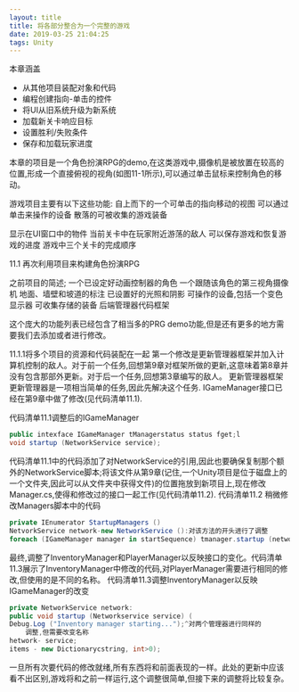 ```yaml
---
layout: title
title: 将各部分整合为一个完整的游戏
date: 2019-03-25 21:04:25
tags: Unity
---
```


本章涵盖
* 从其他项目装配对象和代码
* 编程创建指向-单击的控件
* 将UI从旧系统升级为新系统
* 加载新关卡响应目标
* 设置胜利/失败条件
* 保存和加载玩家进度

<!--more-->

本章的项目是一个角色扮演RPG的demo,在这类游戏中,摄像机是被放置在较高的位置,形成一个直接俯视的视角(如图11-1所示),可以通过单击鼠标来控制角色的移动。


游戏项目主要有以下这些功能:
自上而下的一个可单击的指向移动的视图
可以通过单击来操作的设备
散落的可被收集的游戏装备

显示在UI窗口中的物件
当前关卡中在玩家附近游荡的敌人
可以保存游戏和恢复游戏的进度
游戏中三个关卡的完成顺序

11.1 再次利用项目来构建角色扮演RPG


之前项目的简述;
一个已设定好动画控制器的角色
一个跟随该角色的第三视角摄像机
地面、墙壁和坡道的标注
已设置好的光照和阴影
可操作的设备,包括一个变色显示器
可收集存储的装备
后端管理器代码框架

这个庞大的功能列表已经包含了相当多的PRG demo功能,但是还有更多的地方需要我们去添加或者进行修改。

11.1.1将多个项目的资源和代码装配在一起
第一个修改是更新管理器框架并加入计算机控制的敌人。对于前一个任务,回想第9章对框架所做的更新,这意味着第8章并没有包含那部外更新。对于后一个任务,回想第3章编写的敌人。
更新管理器框架
更新管理器是一项相当简单的任务,因此先解决这个任务. IGameManager接口已经在第9章中做了修改(见代码清单11.1).


代码清单11.1调整后的IGameManager
```cs
public intexface IGameManager tManagerstatus status fget;l
void startup (NetworkService service);
```

代码清单11.1中的代码添加了对NetworkService的引用,因此也要确保复制那个额外的NetworkService脚本;将该文件从第9章(记住,一个Unity项目是位于磁盘上的一个文件夹,因此可以从文件夹中获得文件)的位置拖放到新项目上,现在修改Manager.cs,使得和修改过的接口一起工作(见代码清单11.2).
代码清单11.2 稍微修改Managers脚本中的代码
```cs
private IEnumerator StartupManagers ()
NetvorkService network-new NetworkService ():对该方法的开头进行了调整
foreach (IGameManager manager in startSequence) tmanager.startup (network):
```


最终,调整了InventoryManager和PlayerManager以反映接口的变化。代码清单11.3展示了InventoryManager中修改的代码,对PlayerManager需要进行相同的修改,但使用的是不同的名称。
代码清单11.3调整InventoryManager以反映IGameManager的改变
```cs
private NetworkService network:
public void startup (Networkservice service) (
Debug.Log ("Inventory manager starting...");^对两个管理器进行同样的
	调整,但需要改变名称
hetwork- service;
items - new Dictionarycstring, int>0);
```

一旦所有次要代码的修改就绪,所有东西将和前面表现的一样。此处的更新中应该看不出区别,游戏将和之前一样运行,这个调整很简单,但接下来的调整将比较复杂。
